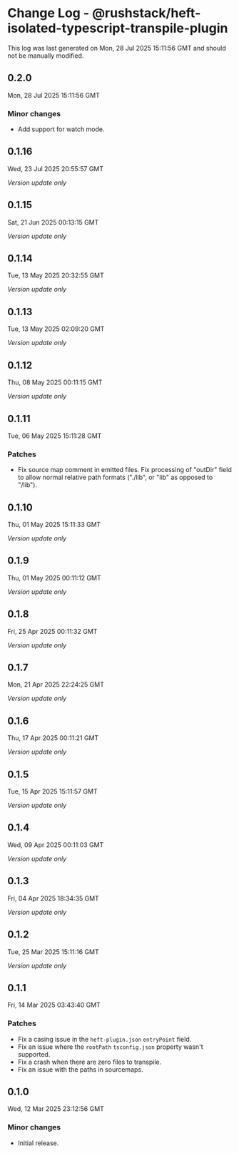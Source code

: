 # Change Log - @rushstack/heft-isolated-typescript-transpile-plugin

This log was last generated on Mon, 28 Jul 2025 15:11:56 GMT and should not be manually modified.

## 0.2.0
Mon, 28 Jul 2025 15:11:56 GMT

### Minor changes

- Add support for watch mode.

## 0.1.16
Wed, 23 Jul 2025 20:55:57 GMT

_Version update only_

## 0.1.15
Sat, 21 Jun 2025 00:13:15 GMT

_Version update only_

## 0.1.14
Tue, 13 May 2025 20:32:55 GMT

_Version update only_

## 0.1.13
Tue, 13 May 2025 02:09:20 GMT

_Version update only_

## 0.1.12
Thu, 08 May 2025 00:11:15 GMT

_Version update only_

## 0.1.11
Tue, 06 May 2025 15:11:28 GMT

### Patches

- Fix source map comment in emitted files. Fix processing of "outDir" field to allow normal relative path formats ("./lib", or "lib" as opposed to "/lib").

## 0.1.10
Thu, 01 May 2025 15:11:33 GMT

_Version update only_

## 0.1.9
Thu, 01 May 2025 00:11:12 GMT

_Version update only_

## 0.1.8
Fri, 25 Apr 2025 00:11:32 GMT

_Version update only_

## 0.1.7
Mon, 21 Apr 2025 22:24:25 GMT

_Version update only_

## 0.1.6
Thu, 17 Apr 2025 00:11:21 GMT

_Version update only_

## 0.1.5
Tue, 15 Apr 2025 15:11:57 GMT

_Version update only_

## 0.1.4
Wed, 09 Apr 2025 00:11:03 GMT

_Version update only_

## 0.1.3
Fri, 04 Apr 2025 18:34:35 GMT

_Version update only_

## 0.1.2
Tue, 25 Mar 2025 15:11:16 GMT

_Version update only_

## 0.1.1
Fri, 14 Mar 2025 03:43:40 GMT

### Patches

- Fix a casing issue in the `heft-plugin.json` `entryPoint` field.
- Fix an issue where the `rootPath` `tsconfig.json` property wasn't supported.
- Fix a crash when there are zero files to transpile.
- Fix an issue with the paths in sourcemaps.

## 0.1.0
Wed, 12 Mar 2025 23:12:56 GMT

### Minor changes

- Initial release.

